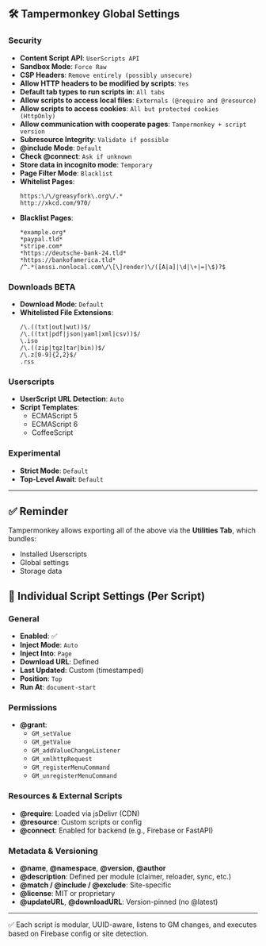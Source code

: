 
## 🛠️ Tampermonkey Global Settings

### Security
- **Content Script API**: `UserScripts API`
- **Sandbox Mode**: `Force Raw`
- **CSP Headers**: `Remove entirely (possibly unsecure)`
- **Allow HTTP headers to be modified by scripts**: `Yes`
- **Default tab types to run scripts in**: `All tabs`
- **Allow scripts to access local files**: `Externals (@require and @resource)`
- **Allow scripts to access cookies**: `All but protected cookies (HttpOnly)`
- **Allow communication with cooperate pages**: `Tampermonkey + script version`
- **Subresource Integrity**: `Validate if possible`
- **@include Mode**: `Default`
- **Check @connect**: `Ask if unknown`
- **Store data in incognito mode**: `Temporary`
- **Page Filter Mode**: `Blacklist`
- **Whitelist Pages**:
  ```
  https:\/\/greasyfork\.org\/.*
  http://xkcd.com/970/
  ```
- **Blacklist Pages**:
  ```
  *example.org*
  *paypal.tld*
  *stripe.com*
  *https://deutsche-bank-24.tld*
  *https://bankofamerica.tld*
  /^.*(anssi.nonlocal.com\/\[\]render)\/([A|a]|\d|\+|=|\$)?$
  ```

### Downloads BETA
- **Download Mode**: `Default`
- **Whitelisted File Extensions**:
  ```
  /\.((txt|out|wut))$/
  /\.((txt|pdf|json|yaml|xml|csv))$/
  \.iso
  /\.((zip|tgz|tar|bin))$/
  /\.z[0-9]{2,2}$/
  .rss
  ```

### Userscripts
- **UserScript URL Detection**: `Auto`
- **Script Templates**:
  - ECMAScript 5
  - ECMAScript 6
  - CoffeeScript

### Experimental
- **Strict Mode**: `Default`
- **Top-Level Await**: `Default`

---

## ✅ Reminder
Tampermonkey allows exporting all of the above via the **Utilities Tab**, which bundles:
- Installed Userscripts
- Global settings
- Storage data



## 📜 Individual Script Settings (Per Script)

### General
- **Enabled**: ✅
- **Inject Mode**: `Auto`
- **Inject Into**: `Page`
- **Download URL**: Defined
- **Last Updated**: Custom (timestamped)
- **Position**: `Top`
- **Run At**: `document-start`

### Permissions
- **@grant**:
  - `GM_setValue`
  - `GM_getValue`
  - `GM_addValueChangeListener`
  - `GM_xmlhttpRequest`
  - `GM_registerMenuCommand`
  - `GM_unregisterMenuCommand`

### Resources & External Scripts
- **@require**: Loaded via jsDelivr (CDN)
- **@resource**: Custom scripts or config
- **@connect**: Enabled for backend (e.g., Firebase or FastAPI)

### Metadata & Versioning
- **@name**, **@namespace**, **@version**, **@author**
- **@description**: Defined per module (claimer, reloader, sync, etc.)
- **@match / @include / @exclude**: Site-specific
- **@license**: MIT or proprietary
- **@updateURL**, **@downloadURL**: Version-pinned (no @latest)

---

✅ Each script is modular, UUID-aware, listens to GM changes, and executes based on Firebase config or site detection.
